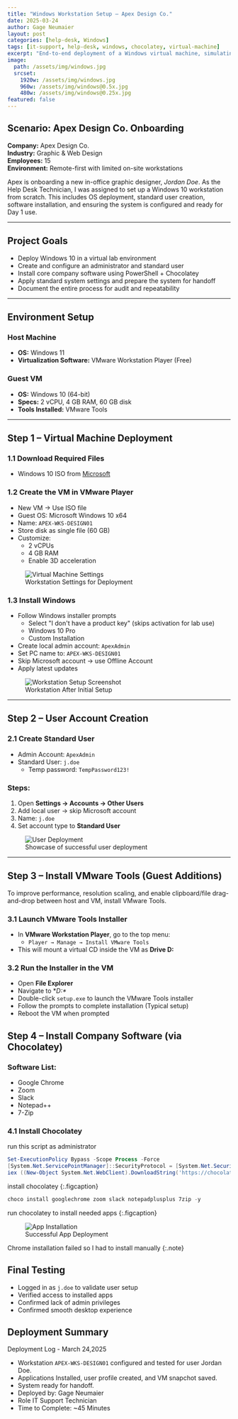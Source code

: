```yaml
---
title: "Windows Workstation Setup – Apex Design Co."
date: 2025-03-24
author: Gage Neumaier
layout: post
categories: [help-desk, Windows]
tags: [it-support, help-desk, windows, chocolatey, virtual-machine]
excerpt: "End-to-end deployment of a Windows virtual machine, simulating a Help Desk scenario at a small design company."
image: 
  path: /assets/img/windows.jpg
  srcset:
    1920w: /assets/img/windows.jpg
    960w: /assets/img/windows@0.5x.jpg
    480w: /assets/img/windows@0.25x.jpg
featured: false
---
```


## Scenario: Apex Design Co. Onboarding

**Company:** Apex Design Co.  
**Industry:** Graphic & Web Design  
**Employees:** 15  
**Environment:** Remote-first with limited on-site workstations

Apex is onboarding a new in-office graphic designer, *Jordan Doe*. As the Help Desk Technician, I was assigned to set up a Windows 10 workstation from scratch. This includes OS deployment, standard user creation, software installation, and ensuring the system is configured and ready for Day 1 use.

---

## Project Goals

- Deploy Windows 10 in a virtual lab environment
- Create and configure an administrator and standard user
- Install core company software using PowerShell + Chocolatey
- Apply standard system settings and prepare the system for handoff
- Document the entire process for audit and repeatability

---

## Environment Setup

### Host Machine
- **OS:** Windows 11
- **Virtualization Software:** VMware Workstation Player (Free)

### Guest VM
- **OS:** Windows 10 (64-bit)
- **Specs:** 2 vCPU, 4 GB RAM, 60 GB disk
- **Tools Installed:** VMware Tools

---

## Step 1 – Virtual Machine Deployment

### 1.1 Download Required Files
- Windows 10 ISO from [Microsoft](https://www.microsoft.com/software-download/windows10)

### 1.2 Create the VM in VMware Player
- New VM → Use ISO file
- Guest OS: Microsoft Windows 10 x64
- Name: `APEX-WKS-DESIGN01`
- Store disk as single file (60 GB)
- Customize:
  - 2 vCPUs
  - 4 GB RAM
  - Enable 3D acceleration

<figure>
  <img src="/assets/apex-design-co/deployment/VM-hardware.JPG" alt="Virtual Machine Settings">
  <figcaption>Workstation Settings for Deployment</figcaption>
</figure>

### 1.3 Install Windows
- Follow Windows installer prompts
  - Select "I don't have a product key" (skips activation for lab use)
  - Windows 10 Pro
  - Custom Installation
- Create local admin account: `ApexAdmin`
- Set PC name to: `APEX-WKS-DESIGN01`
- Skip Microsoft account → use Offline Account
- Apply latest updates

<figure>
  <img src="/assets/apex-design-co/deployment/clean-install.JPG" alt="Workstation Setup Screenshot">
  <figcaption>Workstation After Initial Setup</figcaption>
</figure>

---

## Step 2 – User Account Creation

### 2.1 Create Standard User
- Admin Account: `ApexAdmin`
- Standard User: `j.doe`
  - Temp password: `TempPassword123!`

### Steps:
1. Open **Settings → Accounts → Other Users**
2. Add local user → skip Microsoft account
3. Name: `j.doe`
4. Set account type to **Standard User**

<figure>
  <img src="/assets/apex-design-co/deployment/user-account-creation.JPG" alt="User Deployment">
  <figcaption>Showcase of successful user deployment</figcaption>
</figure>

---

## Step 3 – Install VMware Tools (Guest Additions)

To improve performance, resolution scaling, and enable clipboard/file drag-and-drop between host and VM, install VMware Tools.

### 3.1 Launch VMware Tools Installer
- In **VMware Workstation Player**, go to the top menu:
  - `Player → Manage → Install VMware Tools`
- This will mount a virtual CD inside the VM as **Drive D:**

### 3.2 Run the Installer in the VM
- Open **File Explorer**
- Navigate to **D:\**
- Double-click `setup.exe` to launch the VMware Tools installer
- Follow the prompts to complete installation (Typical setup)
- Reboot the VM when prompted

## Step 4 – Install Company Software (via Chocolatey)

### Software List:
- Google Chrome
- Zoom
- Slack
- Notepad++
- 7-Zip

### 4.1 Install Chocolatey
run this script as administrator
~~~powershell
Set-ExecutionPolicy Bypass -Scope Process -Force
[System.Net.ServicePointManager]::SecurityProtocol = [System.Net.SecurityProtocolType]::Tls12
iex ((New-Object System.Net.WebClient).DownloadString('https://chocolatey.org/install.ps1'))
~~~

install chocolatey
{:.figcaption}

~~~powershell
choco install googlechrome zoom slack notepadplusplus 7zip -y
~~~

run chocolatey to install needed apps
{:.figcaption}

<figure>
  <img src="/assets/apex-design-co/deployment/chocolatey-deployment.JPG" alt="App Installation">
  <figcaption>Successful App Deployment</figcaption>
</figure>

Chrome installation failed so I had to install manually
{:.note}

## Final Testing
- Logged in as `j.doe` to validate user setup
- Verified access to installed apps
- Confirmed lack of admin privileges
- Confirmed smooth desktop experience

## Deployment Summary
Deployment Log - March 24,2025

- Workstation `APEX-WKS-DESIGN01` configured and tested for user Jordan Doe.
- Applications Installed, user profile created, and VM snapchot saved.
- System ready for handoff.
- Deployed by: Gage Neumaier
- Role IT Support Technician
- Time to Complete: ~45 Minutes
